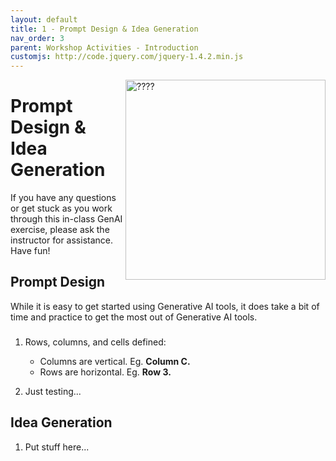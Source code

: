 ```yaml
---
layout: default
title: 1 - Prompt Design & Idea Generation
nav_order: 3
parent: Workshop Activities - Introduction
customjs: http://code.jquery.com/jquery-1.4.2.min.js
---
```

<img src="images/CHANGE_ME.png" style="float:right;width:320px;height:320px;" alt="????"> 

# Prompt Design & Idea Generation

If you have any questions or get stuck as you work through this in-class GenAI exercise, please ask the instructor for assistance.  Have fun!

## Prompt Design
While it is easy to get started using Generative AI tools, it does take a bit of time and practice to get the most out of Generative AI tools.

### 

1. Rows, columns, and cells defined:   
   - Columns are vertical. Eg. **Column C.**
   - Rows are horizontal. Eg. **Row 3.**

2. Just testing...

## Idea Generation

1. Put stuff here...
